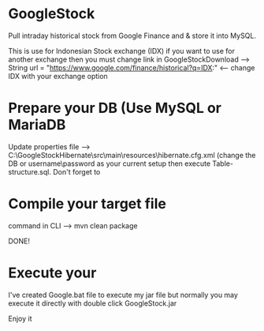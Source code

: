 # GoogleStock
Pull intraday historical stock from Google Finance and & store it into MySQL.

This is use for Indonesian Stock exchange (IDX) if you want to use for another exchange then you must change link in GoogleStockDownload -->
String url = "https://www.google.com/finance/historical?q=IDX:" <-- change IDX with your exchange option

# Prepare your DB (Use MySQL or MariaDB
Update properties file --> C:\GoogleStockHibernate\src\main\resources\hibernate.cfg.xml (change the DB or username\password as your current setup then execute 
Table-structure.sql.
Don't forget to


# Compile your target file
command in CLI --> mvn clean package

DONE!

# Execute your 
I've created Google.bat file to execute my jar file but normally you may execute it directly with double click GoogleStock.jar

Enjoy it




